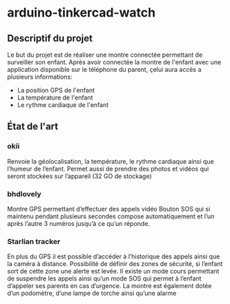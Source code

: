 # arduino-tinkercad-watch

## Descriptif du projet

Le but du projet est de réaliser une montre connectée permettant de surveiller son enfant. Après avoir connectée la montre de l'enfant avec une application disponible sur le téléphone du parent, çelui aura accès a plusieurs informations:
- La position GPS de l'enfant
- La température de l'enfant
- Le rythme cardiaque de l'enfant







## État de l'art


### okii 

Renvoie la géolocalisation, la température, le rythme cardiaque ainsi que l’humeur de l’enfant. 
Permet aussi de prendre des photos et vidéos qui seront stockées sur l’appareil (32 GO de stockage) 

### bhdlovely 

Montre GPS permettant d’effectuer des appels vidéo 
Bouton SOS qui si maintenu pendant plusieurs secondes compose automatiquement et l’un après l’autre 3 numéros jusqu’à ce qu’un réponde. 

### Starlian tracker 

En plus du GPS il est possible d’accéder à l’historique des appels ainsi que la caméra à distance. Possibilité de définir des zones de sécurité, si l’enfant sort de cette zone une alerte est levée. 
Il existe un mode cours permettant de suspendre les appels ainsi qu’un mode SOS qui permet à l’enfant d’appeler ses parents en cas d’urgence. 
La montre est également dotée d’un podomètre, d’une lampe de torche ainsi qu’une alarme 

